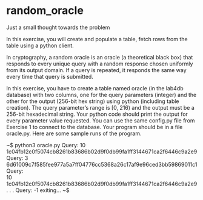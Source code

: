 # random_oracle
Just a small thought towards the problem

In this exercise, you will create and populate a table, fetch rows from the table using a python client. 

In cryptography, a random oracle is an oracle (a theoretical black box) that responds to every unique query with a random response chosen uniformly from its output domain. If a query is repeated, it responds the same way every time that query is submitted.

In this exercise, you have to create a table named oracle (in the lab4db database) with two columns, one for the query parameters (integer) and the other for the output (256-bit hex string) using python (including table creation). The query parameter’s range is  [0, 216) and the output must be a 256-bit hexadecimal string. Your python code should print the output for every parameter value requested. You can use the same config.py file from Exercise 1 to connect to the database. Your program should be in a file oracle.py. Here are some sample runs of the program. 

~$  python3 oracle.py
Query:
10
1c04fb12c0f5074cb8261b83686b02d9f0db99fa1ff3144671ca2f6446c9a2e9
Query:
3
6d61009c7f585fee977a5a7ff04776cc5368a26c17af9e96ced3bb59869011c1
Query:	
10
1c04fb12c0f5074cb8261b83686b02d9f0db99fa1ff3144671ca2f6446c9a2e9
.
.
.
Query:
-1
exiting...
~$  
